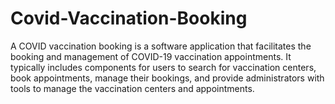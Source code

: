 # Covid-Vaccination-Booking
A COVID vaccination booking is a software application that facilitates the booking and management of COVID-19 vaccination appointments. It typically includes components for users to search for vaccination centers, book appointments, manage their bookings, and provide administrators with tools to manage the vaccination centers and appointments.
